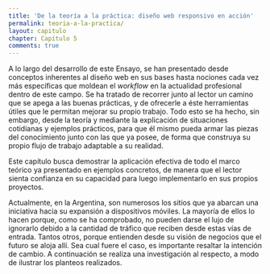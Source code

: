 ```yaml
---
title: 'De la teoría a la práctica: diseño web responsivo en acción'
permalink: teoria-a-la-practica/
layout: capitulo
chapter: Capítulo 5
comments: true
---
```


A lo largo del desarrollo de este Ensayo, se han presentado desde conceptos inherentes al diseño web en sus bases hasta nociones cada vez más específicas que moldean el _workflow_ en la actualidad profesional dentro de este campo. Se ha tratado de recorrer junto al lector un camino que se apega a las buenas prácticas, y de ofrecerle a éste herramientas útiles que le permitan mejorar su propio trabajo. Todo esto se ha hecho, sin embargo, desde la teoría y mediante la explicación de situaciones cotidianas y ejemplos prácticos, para que él mismo pueda armar las piezas del conocimiento junto con las que ya posee, de forma que construya su propio flujo de trabajo adaptable a su realidad.

Este capítulo busca demostrar la aplicación efectiva de todo el marco teórico ya presentado en ejemplos concretos, de manera que el lector sienta confianza en su capacidad para luego implementarlo en sus propios proyectos.

Actualmente, en la Argentina, son numerosos los sitios que ya abarcan una iniciativa hacia su expansión a dispositivos móviles. La mayoría de ellos lo hacen porque, como se ha comprobado, no pueden darse el lujo de ignorarlo debido a la cantidad de tráfico que reciben desde estas vías de entrada. Tantos otros, porque entienden desde su visión de negocios que el futuro se aloja allí. Sea cual fuere el caso, es importante resaltar la intención de cambio. A continuación se realiza una investigación al respecto, a modo de ilustrar los planteos realizados.
